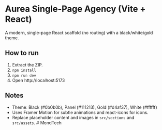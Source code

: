 # Aurea Single-Page Agency (Vite + React)

A modern, single-page React scaffold (no routing) with a black/white/gold theme.

## How to run
1. Extract the ZIP.
2. `npm install`
3. `npm run dev`
4. Open http://localhost:5173

## Notes
- Theme: Black (#0b0b0b), Panel (#111213), Gold (#d4af37), White (#ffffff)
- Uses Framer Motion for subtle animations and react-icons for icons.
- Replace placeholder content and images in `src/sections` and `src/assets`.
#   M o n d T e c h  
 